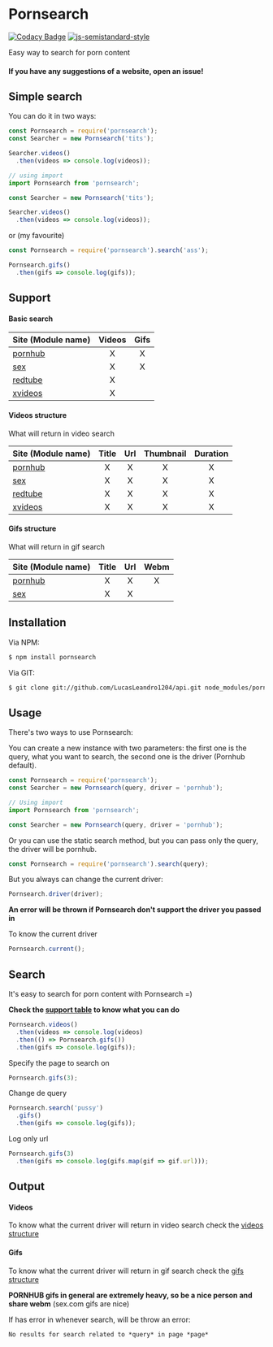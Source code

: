 # Pornsearch

[![Codacy Badge](https://api.codacy.com/project/badge/Grade/071c9b8d3ba44c80b2044f21ffbabd59)](https://app.codacy.com/app/Poklop7790/Pornsearch?utm_source=github.com&utm_medium=referral&utm_content=Poklop7790/Pornsearch&utm_campaign=Badge_Grade_Dashboard)
[![js-semistandard-style](https://img.shields.io/badge/code%20style-semistandard-brightgreen.svg?style=flat-square)](https://github.com/Flet/semistandard)

Easy way to search for porn content

#### If you have any suggestions of a website, open an issue!

## Simple search

You can do it in two ways:

```js
const Pornsearch = require('pornsearch');
const Searcher = new Pornsearch('tits');

Searcher.videos()
  .then(videos => console.log(videos));
```

```js
// using import
import Pornsearch from 'pornsearch';

const Searcher = new Pornsearch('tits');

Searcher.videos()
  .then(videos => console.log(videos));
```

or (my favourite)

```js
const Pornsearch = require('pornsearch').search('ass');

Pornsearch.gifs()
  .then(gifs => console.log(gifs));
```

## Support

#### Basic search

| Site (Module name)              | Videos | Gifs |
|:--------------------------------|:------:|:----:|
| [pornhub](http://pornhub.com/)  |   X    |  X   |
| [sex](http://sex.com/)          |   X    |  X   |
| [redtube](https://redtube.com/) |   X    |      |
| [xvideos](http://xvideos.com/)  |   X    |      |


#### Videos structure
What will return in video search

| Site (Module name)              | Title | Url | Thumbnail | Duration |
|:--------------------------------|:-----:|:---:|:---------:|:--------:|
| [pornhub](http://pornhub.com/)  |   X   |  X  |     X     |    X     |
| [sex](http://sex.com/)          |   X   |  X  |     X     |    X     |
| [redtube](https://redtube.com/) |   X   |  X  |     X     |    X     |
| [xvideos](http://xvideos.com/)  |   X   |  X  |     X     |    X     |

#### Gifs structure
What will return in gif search

| Site (Module name)             | Title | Url | Webm |
|:-------------------------------|:-----:|:---:|:----:|
| [pornhub](http://pornhub.com/) |   X   |  X  |  X   |
| [sex](http://sex.com/)         |   X   |  X  |      |

## Installation

Via NPM:
```bash
$ npm install pornsearch
```

Via GIT:
```bash
$ git clone git://github.com/LucasLeandro1204/api.git node_modules/pornsearch
```

## Usage

There's two ways to use Pornsearch:

You can create a new instance with two parameters: the first one is the query, what you want to search, the second one is the driver (Pornhub default).

```js
const Pornsearch = require('pornsearch');
const Searcher = new Pornsearch(query, driver = 'pornhub');
```

```js
// Using import
import Pornsearch from 'pornsearch';

const Searcher = new Pornsearch(query, driver = 'pornhub');
```

Or you can use the static search method, but you can pass only the query, the driver will be pornhub.

```js
const Pornsearch = require('pornsearch').search(query);
```

But you always can change the current driver:
```js
Pornsearch.driver(driver);
```

**An error will be thrown if Pornsearch don't support the driver you passed in**

To know the current driver
```js
Pornsearch.current();
```

## Search

It's easy to search for porn content with Pornsearch =)

**Check the [support table](#support) to know what you can do**

```js
Pornsearch.videos()
  .then(videos => console.log(videos)
  .then(() => Pornsearch.gifs())
  .then(gifs => console.log(gifs));
```

Specify the page to search on
```js
Pornsearch.gifs(3);
```

Change de query
```js
Pornsearch.search('pussy')
  .gifs()
  .then(gifs => console.log(gifs));
```

Log only url
```js
Pornsearch.gifs(3)
  .then(gifs => console.log(gifs.map(gif => gif.url)));
```

## Output

#### Videos

To know what the current driver will return in video search check the [videos structure](#videos-structure)

#### Gifs

To know what the current driver will return in gif search check the [gifs structure](#gifs-structure)

__PORNHUB gifs in general are extremely heavy, so be a nice person and share webm__ (sex.com gifs are nice)

If has error in whenever search, will be throw an error:
```Markdown
No results for search related to *query* in page *page*
```

